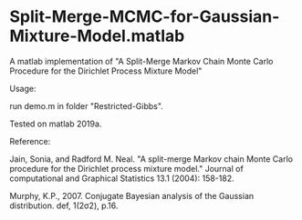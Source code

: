 # Split-Merge-MCMC-for-Gaussian-Mixture-Model.matlab
A matlab implementation of "A Split-Merge Markov Chain Monte Carlo Procedure for the Dirichlet Process Mixture Model"

Usage:

run demo.m in folder "Restricted-Gibbs".

Tested on matlab 2019a.



Reference:

Jain, Sonia, and Radford M. Neal. "A split-merge Markov chain Monte Carlo procedure for the Dirichlet process mixture model." Journal of computational and Graphical Statistics 13.1 (2004): 158-182.

Murphy, K.P., 2007. Conjugate Bayesian analysis of the Gaussian distribution. def, 1(2σ2), p.16.
